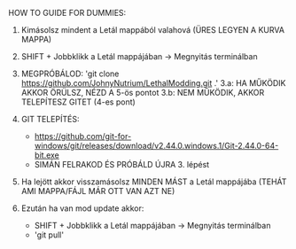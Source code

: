 HOW TO GUIDE FOR DUMMIES:

1. Kimásolsz mindent a Letál mappából valahová (ÜRES LEGYEN A KURVA MAPPA)
2. SHIFT + Jobbklikk a Letál mappájában -> Megnyitás terminálban
3. MEGPRÓBÁLOD: 'git clone https://github.com/JohnyNutrium/LethalModding.git .'
3.a: HA MŰKÖDIK AKKOR ÖRÜLSZ, NÉZD A 5-ös pontot
3.b: NEM MŰKÖDIK, AKKOR TELEPÍTESZ GITET (4-es pont)
4. GIT TELEPÍTÉS:
   - https://github.com/git-for-windows/git/releases/download/v2.44.0.windows.1/Git-2.44.0-64-bit.exe
   - SIMÁN FELRAKOD ÉS PRÓBÁLD ÚJRA 3. lépést
5. Ha lejött akkor visszamásolsz MINDEN MÁST a Letál mappájába (TEHÁT AMI MAPPA/FÁJL MÁR OTT VAN AZT NE)

6. Ezután ha van mod update akkor:
   - SHIFT + Jobbklikk a Letál mappájában -> Megnyitás terminálban
   - 'git pull'